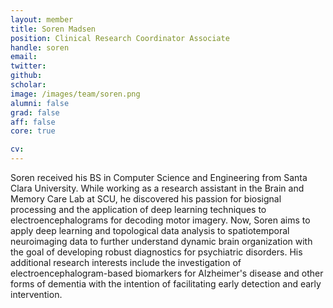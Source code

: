 ```yaml
---
layout: member
title: Soren Madsen
position: Clinical Research Coordinator Associate
handle: soren
email:
twitter:
github:
scholar:
image: /images/team/soren.png
alumni: false
grad: false
aff: false
core: true

cv:
---
```


Soren received his BS in Computer Science and Engineering from Santa Clara University. While working as a research assistant in the Brain and Memory Care Lab at SCU, he discovered his passion for biosignal processing and the application of deep learning techniques to electroencephalograms for decoding motor imagery. Now, Soren aims to apply deep learning and topological data analysis to spatiotemporal neuroimaging data to further understand dynamic brain organization with the goal of developing robust diagnostics for psychiatric disorders. His additional research interests include the investigation of electroencephalogram-based biomarkers for Alzheimer's disease and other forms of dementia with the intention of facilitating early detection and early intervention.
